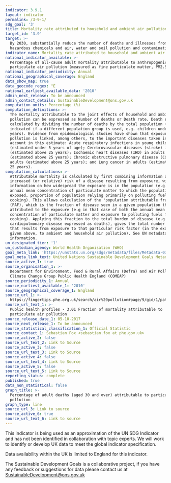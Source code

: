 ```yaml
---
indicator: 3.9.1
layout: indicator
permalink: /3-9-1/
sdg_goal: '3'
title: Mortality rate attributed to household and ambient air pollution
target_id: '3.9'
target: >-
  By 2030, substantially reduce the number of deaths and illnesses from
  hazardous chemicals and air, water and soil pollution and contamination
indicator_name: Mortality rate attributed to household and ambient air pollution
national_indicator_available: >-
  Percentage of all-cause adult mortality attributable to anthropogenic
  particulate air pollution (measured as fine particulate matter, PM2.5)
national_indicator_periodicity: Annual
national_geographical_coverage: England
data_show_map: true
data_geocode_regex: ^E
national_earliest_available_data: '2010'
admin_next_release: To be announced
admin_contact_details: SustainableDevelopment@ons.gov.uk
computation_units: Percentage (%)
computation_definitions: >-
  The mortality attributable to the joint effects of household and ambient air
  pollution can be expressed as Number of deaths or Death rate. Death rates are
  calculated by dividing the number of deaths by the total population (or
  indicated if a different population group is used, e.g. children under 5
  years). Evidence from epidemiological studies have shown that exposure to air
  pollution is linked, among others, to the important diseases taken into
  account in this estimate: Acute respiratory infections in young children
  (estimated under 5 years of age); Cerebrovascular diseases (stroke) in adults
  (estimated above 25 years); Ischaemic heart diseases (IHD) in adults
  (estimated above 25 years); Chronic obstructive pulmonary disease (COPD) in
  adults (estimated above 25 years); and Lung cancer in adults (estimated above
  25 years).
computation_calculations: >-
  Attributable mortality is calculated by first combining information on the
  increased (or relative) risk of a disease resulting from exposure, with
  information on how widespread the exposure is in the population (e.g. the
  annual mean concentration of particulate matter to which the population is
  exposed, proportion of population relying primarily on polluting fuels for
  cooking). This allows calculation of the 'population attributable fraction'
  (PAF), which is the fraction of disease seen in a given population that can be
  attributed to the exposure (e.g in that case of both the annual mean
  concentration of particulate matter and exposure to polluting fuels for
  cooking). Applying this fraction to the total burden of disease (e.g.
  cardiopulmonary disease expressed as deaths), gives the total number of deaths
  that results from exposure to that particular risk factor (in the example
  given above, to ambient and household air pollution). See UN metadata for more
  information.
un_designated_tier: '1'
un_custodian_agency: World Health Organisation (WHO)
goal_meta_link: 'https://unstats.un.org/sdgs/metadata/files/Metadata-03-09-01.pdf'
goal_meta_link_text: United Nations Sustainable Development Goals Metadata (PDF 216 KB)
source_active_1: true
source_organisation_1: >-
  Department for Environment, Food & Rural Affairs (Defra) and Air Pollution and
  Climate Change Group Public Health England (COMEAP)
source_periodicity_1: Annual
source_earliest_available_1: '2010'
source_geographical_coverage_1: England
source_url_1: >-
  https://fingertips.phe.org.uk/search/air%20pollution#page/9/gid/1/pat/15/par/E92000001/ati/6/are/E12000004/iid/30101/age/230/sex/4
source_url_text_1: >-
  Public health profiles - 3.01 Fraction of mortality attributable to
  particulate air pollution
source_release_date_1: 05-10-2017
source_next_release_1: To be announced
source_statistical_classification_1: Official Statistic
source_contact_1: Sebastian Fox <sebastian.fox at phe.gov.uk>
source_active_2: false
source_url_text_2: Link to Source
source_active_3: false
source_url_text_3: Link to Source
source_active_4: false
source_url_text_4: Link to Source
source_active_5: false
source_url_text_5: Link to Source
reporting_status: complete
published: true
data_non_statistical: false
graph_title: >-
  Percentage of adult deaths (aged 30 and over) attributable to particulate air
  pollution
graph_type: line
source_url_3: Link to source
source_active_6: true
source_url_text_6: Link to source
---
```

This indicator is being used as an approximation of the UN SDG Indicator and has not been identified in collaboration with topic experts. We will work to identify or develop UK data to meet the global indicator specification.

Data availability within the UK is limited to England for this indicator.
  
The Sustainable Development Goals is a collaborative project, if you have any feedback or suggestions for data please contact us at <SustainableDevelopment@ons.gov.uk>
